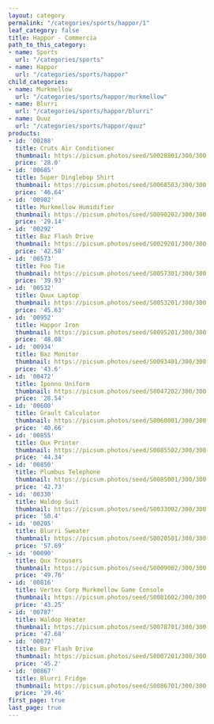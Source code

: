 ```yaml
---
layout: category
permalink: "/categories/sports/happor/1"
leaf_category: false
title: Happor - Commercia
path_to_this_category:
- name: Sports
  url: "/categories/sports"
- name: Happor
  url: "/categories/sports/happor"
child_categories:
- name: Murkmellow
  url: "/categories/sports/happor/murkmellow"
- name: Blurri
  url: "/categories/sports/happor/blurri"
- name: Quuz
  url: "/categories/sports/happor/quuz"
products:
- id: '00288'
  title: Cruts Air Conditioner
  thumbnail: https://picsum.photos/seed/S0028801/300/300
  price: '28.0'
- id: '00685'
  title: Super Dinglebop Shirt
  thumbnail: https://picsum.photos/seed/S0068503/300/300
  price: '46.64'
- id: '00902'
  title: Murkmellow Humidifier
  thumbnail: https://picsum.photos/seed/S0090202/300/300
  price: '29.14'
- id: '00292'
  title: Baz Flash Drive
  thumbnail: https://picsum.photos/seed/S0029201/300/300
  price: '42.58'
- id: '00573'
  title: Foo Tie
  thumbnail: https://picsum.photos/seed/S0057301/300/300
  price: '39.93'
- id: '00532'
  title: Quux Laptop
  thumbnail: https://picsum.photos/seed/S0053201/300/300
  price: '45.63'
- id: '00952'
  title: Happor Iron
  thumbnail: https://picsum.photos/seed/S0095201/300/300
  price: '48.08'
- id: '00934'
  title: Baz Monitor
  thumbnail: https://picsum.photos/seed/S0093401/300/300
  price: '43.6'
- id: '00472'
  title: Iponno Uniform
  thumbnail: https://picsum.photos/seed/S0047202/300/300
  price: '28.54'
- id: '00600'
  title: Grault Calculator
  thumbnail: https://picsum.photos/seed/S0060001/300/300
  price: '40.66'
- id: '00855'
  title: Qux Printer
  thumbnail: https://picsum.photos/seed/S0085502/300/300
  price: '44.34'
- id: '00850'
  title: Plumbus Telephone
  thumbnail: https://picsum.photos/seed/S0085001/300/300
  price: '42.73'
- id: '00330'
  title: Waldop Suit
  thumbnail: https://picsum.photos/seed/S0033002/300/300
  price: '50.4'
- id: '00205'
  title: Blurri Sweater
  thumbnail: https://picsum.photos/seed/S0020501/300/300
  price: '57.69'
- id: '00090'
  title: Qux Trousers
  thumbnail: https://picsum.photos/seed/S0009002/300/300
  price: '49.76'
- id: '00816'
  title: Vertex Corp Murkmellow Game Console
  thumbnail: https://picsum.photos/seed/S0081602/300/300
  price: '43.25'
- id: '00787'
  title: Waldop Heater
  thumbnail: https://picsum.photos/seed/S0078701/300/300
  price: '47.68'
- id: '00072'
  title: Bar Flash Drive
  thumbnail: https://picsum.photos/seed/S0007201/300/300
  price: '45.2'
- id: '00867'
  title: Blurri Fridge
  thumbnail: https://picsum.photos/seed/S0086701/300/300
  price: '29.46'
first_page: true
last_page: true
---
```

